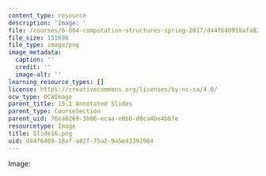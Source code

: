 ```yaml
---
content_type: resource
description: 'Image: '
file: /courses/6-004-computation-structures-spring-2017/d44f640918afa82f75a29a5ed1392964_Slide16.png
file_size: 151698
file_type: image/png
image_metadata:
  caption: ''
  credit: ''
  image-alt: ''
learning_resource_types: []
license: https://creativecommons.org/licenses/by-nc-sa/4.0/
ocw_type: OCWImage
parent_title: 15.1 Annotated Slides
parent_type: CourseSection
parent_uid: 76ea0269-3b06-ecaa-e0bb-d8ca4be4bb7e
resourcetype: Image
title: Slide16.png
uid: d44f6409-18af-a82f-75a2-9a5ed1392964
---
```

Image: 